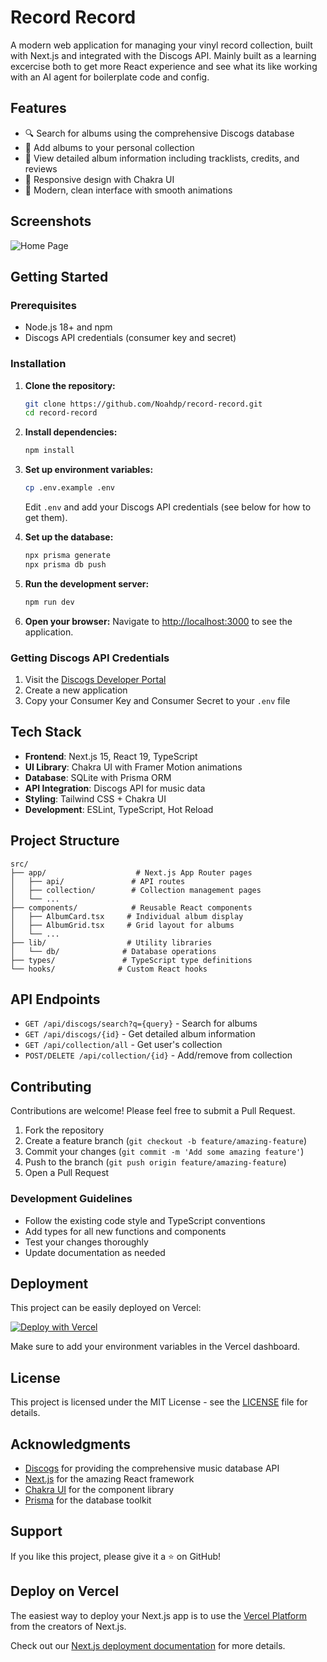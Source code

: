 # Record Record

A modern web application for managing your vinyl record collection, built with Next.js and integrated with the Discogs API. Mainly built as a learning excercise both to get more React experience and see what its like working with an AI agent for boilerplate code and config.

## Features

- 🔍 Search for albums using the comprehensive Discogs database
- 📀 Add albums to your personal collection
- 📝 View detailed album information including tracklists, credits, and reviews
- 📱 Responsive design with Chakra UI
- 🎨 Modern, clean interface with smooth animations

## Screenshots

![Home Page](https://via.placeholder.com/800x400?text=Add+your+screenshots+here)

## Getting Started

### Prerequisites

- Node.js 18+ and npm
- Discogs API credentials (consumer key and secret)

### Installation

1. **Clone the repository:**

   ```bash
   git clone https://github.com/Noahdp/record-record.git
   cd record-record
   ```

2. **Install dependencies:**

   ```bash
   npm install
   ```

3. **Set up environment variables:**

   ```bash
   cp .env.example .env
   ```

   Edit `.env` and add your Discogs API credentials (see below for how to get them).

4. **Set up the database:**

   ```bash
   npx prisma generate
   npx prisma db push
   ```

5. **Run the development server:**

   ```bash
   npm run dev
   ```

6. **Open your browser:**
   Navigate to [http://localhost:3000](http://localhost:3000) to see the application.

### Getting Discogs API Credentials

1. Visit the [Discogs Developer Portal](https://www.discogs.com/developers/)
2. Create a new application
3. Copy your Consumer Key and Consumer Secret to your `.env` file

## Tech Stack

- **Frontend**: Next.js 15, React 19, TypeScript
- **UI Library**: Chakra UI with Framer Motion animations
- **Database**: SQLite with Prisma ORM
- **API Integration**: Discogs API for music data
- **Styling**: Tailwind CSS + Chakra UI
- **Development**: ESLint, TypeScript, Hot Reload

## Project Structure

```
src/
├── app/                    # Next.js App Router pages
│   ├── api/               # API routes
│   ├── collection/        # Collection management pages
│   └── ...
├── components/            # Reusable React components
│   ├── AlbumCard.tsx     # Individual album display
│   ├── AlbumGrid.tsx     # Grid layout for albums
│   └── ...
├── lib/                  # Utility libraries
│   └── db/              # Database operations
├── types/               # TypeScript type definitions
└── hooks/              # Custom React hooks
```

## API Endpoints

- `GET /api/discogs/search?q={query}` - Search for albums
- `GET /api/discogs/{id}` - Get detailed album information
- `GET /api/collection/all` - Get user's collection
- `POST/DELETE /api/collection/{id}` - Add/remove from collection

## Contributing

Contributions are welcome! Please feel free to submit a Pull Request.

1. Fork the repository
2. Create a feature branch (`git checkout -b feature/amazing-feature`)
3. Commit your changes (`git commit -m 'Add some amazing feature'`)
4. Push to the branch (`git push origin feature/amazing-feature`)
5. Open a Pull Request

### Development Guidelines

- Follow the existing code style and TypeScript conventions
- Add types for all new functions and components
- Test your changes thoroughly
- Update documentation as needed

## Deployment

This project can be easily deployed on Vercel:

[![Deploy with Vercel](https://vercel.com/button)](https://vercel.com/new/clone?repository-url=https://github.com/Noahdp/record-record)

Make sure to add your environment variables in the Vercel dashboard.

## License

This project is licensed under the MIT License - see the [LICENSE](LICENSE) file for details.

## Acknowledgments

- [Discogs](https://www.discogs.com/) for providing the comprehensive music database API
- [Next.js](https://nextjs.org/) for the amazing React framework
- [Chakra UI](https://chakra-ui.com/) for the component library
- [Prisma](https://prisma.io/) for the database toolkit

## Support

If you like this project, please give it a ⭐ on GitHub!

## Deploy on Vercel

The easiest way to deploy your Next.js app is to use the [Vercel Platform](https://vercel.com/new?utm_medium=default-template&filter=next.js&utm_source=create-next-app&utm_campaign=create-next-app-readme) from the creators of Next.js.

Check out our [Next.js deployment documentation](https://nextjs.org/docs/app/building-your-application/deploying) for more details.
